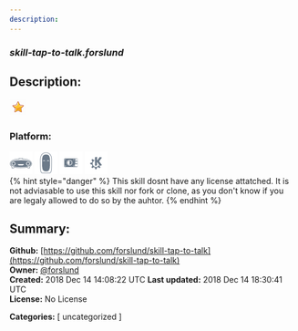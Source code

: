 ```yaml
---
description: 
---
```


### _skill-tap-to-talk.forslund_  
## Description:  
  
  
![](../.gitbook/assets/star.png)  
  
### Platform:  
 ![Mark I](../.gitbook/assets/mark-1-icon.png)  ![Mark II](../.gitbook/assets/mark-2-icon.png)  ![Picroft](../.gitbook/assets/picroft-icon.png)  ![plasmoid](../.gitbook/assets/kde.png)   
{% hint style="danger" %}
This skill dosnt have any license attatched. It is not adviasable to use this skill nor fork or clone, as you don't know if you are legaly allowed to do so by the auhtor.
{% endhint %}
  
## Summary:  
**Github:** [https://github.com/forslund/skill-tap-to-talk](https://github.com/forslund/skill-tap-to-talk)  
**Owner:** [@forslund](https://github.com/forslund)  
**Created:** 2018 Dec 14 14:08:22 UTC  **Last updated:** 2018 Dec 14 18:30:41 UTC  
**License:** No License  
  
**Categories:** [ uncategorized ]   
